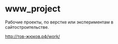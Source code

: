 # www_project

Рабочие проекты, по верстке или экспериментам в сайтостроительстве.

<http://тов-жюков.рф/work/>

